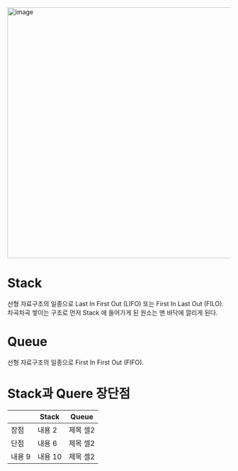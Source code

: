 <img width="565" alt="image" src="https://github.com/JaeYeopHan/Interview_Question_for_Beginner/assets/87072568/fb4879d1-33e9-4a84-ae2e-f70e0315d3d9">

# Stack
선형 자료구조의 일종으로 Last In First Out (LIFO) 또는 First In Last Out (FILO). 
차곡차곡 쌓이는 구조로 먼저 Stack 에 들어가게 된 원소는 맨 바닥에 깔리게 된다.
# Queue
선형 자료구조의 일종으로 First In First Out (FIFO).

# Stack과 Quere 장단점
||Stack|Queue|
|---|---|---|
|장점|내용 2|제목 셀2|
|단점|내용 6|제목 셀2|
|내용 9|내용 10|제목 셀2|
